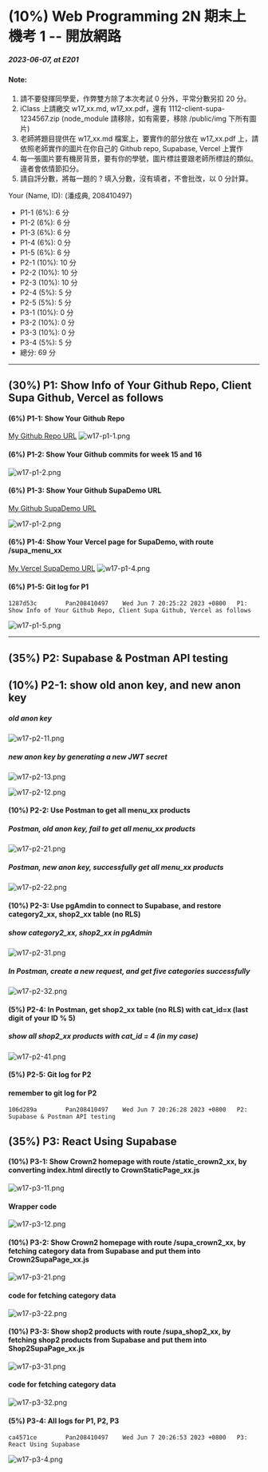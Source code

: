 # (10%) Web Programming 2N 期末上機考 1 -- 開放網路

##### 2023-06-07, at E201

#### Note:

1. 請不要發揮同學愛，作弊雙方除了本次考試 0 分外，平常分數另扣 20 分。
2. iClass 上請繳交 w17_xx.md, w17_xx.pdf，還有 1112-client-supa-1234567.zip (node_module 請移除，如有需要，移除 /public/img 下所有圖片)
3. 老師將題目提供在 w17_xx.md 檔案上，要實作的部分放在 w17_xx.pdf 上，請依照老師實作的圖片在你自己的 Github repo, Supabase, Vercel 上實作
4. 每一張圖片要有機房背景，要有你的學號，圖片標註要跟老師所標註的類似。違者會依情節扣分。
5. 請自評分數，將每一題的 ? 填入分數，沒有填者，不會批改，以 0 分計算。

Your (Name, ID): (潘成典, 208410497)

- P1-1 (6%): 6 分
- P1-2 (6%): 6 分
- P1-3 (6%): 6 分
- P1-4 (6%): 0 分
- P1-5 (6%): 6 分
- P2-1 (10%): 10 分
- P2-2 (10%): 10 分
- P2-3 (10%): 10 分
- P2-4 (5%): 5 分
- P2-5 (5%): 5 分
- P3-1 (10%): 0 分
- P3-2 (10%): 0 分
- P3-3 (10%): 0 分
- P3-4 (5%): 5 分
- 總分: 69 分

---

## (30%) P1: Show Info of Your Github Repo, Client Supa Github, Vercel as follows

#### (6%) P1-1: Show Your Github Repo

[My Github Repo URL](https://github.com/Pan208410497/1112_wp2_demo_97)
![w17-p1-1.png](w17-p1-1.png)

#### (6%) P1-2: Show Your Github commits for week 15 and 16

![w17-p1-2.png](w17-p1-2.png)

#### (6%) P1-3: Show Your Github SupaDemo URL

[My Github SupaDemo URL](https://github.com/Pan208410497/1112_wp2_demo_97)

![w17-p1-2.png](w17-p1-2.png)

#### (6%) P1-4: Show Your Vercel page for SupaDemo, with route /supa_menu_xx

[My Vercel SupaDemo URL]()
![w17-p1-4.png]()

#### (6%) P1-5: Git log for P1

```
1287d53c        Pan208410497    Wed Jun 7 20:25:22 2023 +0800   P1: Show Info of Your Github Repo, Client Supa Github, Vercel as follows
```

![w17-p1-5.png]()

---

## (35%) P2: Supabase & Postman API testing

## (10%) P2-1: show old anon key, and new anon key

##### old anon key

![w17-p2-11.png](w17-p2-11.png)

##### new anon key by generating a new JWT secret

![w17-p2-13.png](w17-p2-13.png)

![w17-p2-12.png](w17-p2-12.png)

#### (10%) P2-2: Use Postman to get all menu_xx products

##### Postman, old anon key, fail to get all menu_xx products

![w17-p2-21.png](w17-p2-21.png)

##### Postman, new anon key, successfully get all menu_xx products

![w17-p2-22.png](w17-p2-22.png)

#### (10%) P2-3: Use pgAmdin to connect to Supabase, and restore category2_xx, shop2_xx table (no RLS)

##### show category2_xx, shop2_xx in pgAdmin

![w17-p2-31.png](w17-p2-31.png)

##### In Postman, create a new request, and get five categories successfully

![w17-p2-32.png](w17-p2-32.png)

#### (5%) P2-4: In Postman, get shop2_xx table (no RLS) with cat_id=x (last digit of your ID % 5)

##### show all shop2_xx products with cat_id = 4 (in my case)

![w17-p2-41.png](w17-p2-41.png)

#### (5%) P2-5: Git log for P2

#### remember to git log for P2

```
106d289a        Pan208410497    Wed Jun 7 20:26:28 2023 +0800   P2: Supabase & Postman API testing
```

## (35%) P3: React Using Supabase

#### (10%) P3-1: Show Crown2 homepage with route /static_crown2_xx, by converting index.html directly to CrownStaticPage_xx.js

![w17-p3-11.png]()

#### Wrapper code

![w17-p3-12.png]()

#### (10%) P3-2: Show Crown2 homepage with route /supa_crown2_xx, by fetching category data from Supabase and put them into Crown2SupaPage_xx.js

![w17-p3-21.png]()

#### code for fetching category data

![w17-p3-22.png]()

#### (10%) P3-3: Show shop2 products with route /supa_shop2_xx, by fetching shop2 products from Supabase and put them into Shop2SupaPage_xx.js

![w17-p3-31.png]()

#### code for fetching category data

![w17-p3-32.png]()

#### (5%) P3-4: All logs for P1, P2, P3

```
ca4571ce        Pan208410497    Wed Jun 7 20:26:53 2023 +0800   P3: React Using Supabase
```

![w17-p3-4.png](w17-p3-4.png)
